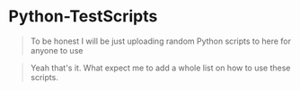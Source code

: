 # Python-TestScripts

> To be honest I will be just uploading random Python scripts to here for anyone to use

> Yeah that's it. What expect me to add a whole list on how to use these scripts.
